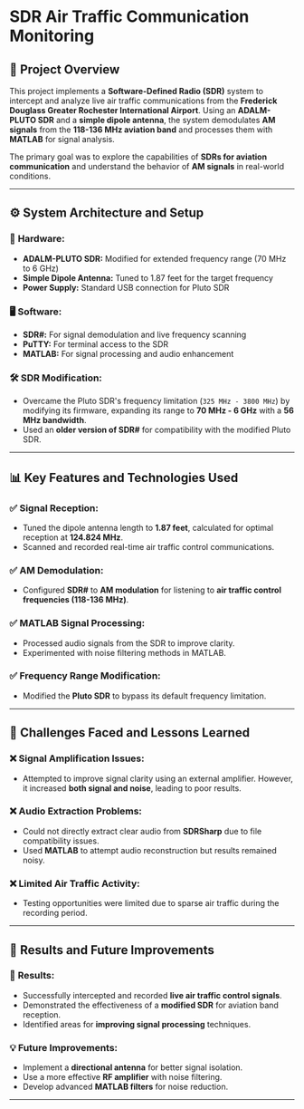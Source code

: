 # SDR Air Traffic Communication Monitoring  

## 🛫 Project Overview  
This project implements a **Software-Defined Radio (SDR)** system to intercept and analyze live air traffic communications from the **Frederick Douglass Greater Rochester International Airport**. Using an **ADALM-PLUTO SDR** and a **simple dipole antenna**, the system demodulates **AM signals** from the **118-136 MHz aviation band** and processes them with **MATLAB** for signal analysis.  

The primary goal was to explore the capabilities of **SDRs for aviation communication** and understand the behavior of **AM signals** in real-world conditions.  

---

## ⚙️ System Architecture and Setup  

### 📡 **Hardware:**  
- **ADALM-PLUTO SDR:** Modified for extended frequency range (70 MHz to 6 GHz)  
- **Simple Dipole Antenna:** Tuned to 1.87 feet for the target frequency  
- **Power Supply:** Standard USB connection for Pluto SDR  

### 🖥️ **Software:**  
- **SDR#:** For signal demodulation and live frequency scanning  
- **PuTTY:** For terminal access to the SDR  
- **MATLAB:** For signal processing and audio enhancement  

### 🛠️ **SDR Modification:**  
- Overcame the Pluto SDR's frequency limitation (`325 MHz - 3800 MHz`) by modifying its firmware, expanding its range to **70 MHz - 6 GHz** with a **56 MHz bandwidth**.  
- Used an **older version of SDR#** for compatibility with the modified Pluto SDR.  

---

## 📊 Key Features and Technologies Used  

### ✅ **Signal Reception:**  
- Tuned the dipole antenna length to **1.87 feet**, calculated for optimal reception at **124.824 MHz**.  
- Scanned and recorded real-time air traffic control communications.  

### ✅ **AM Demodulation:**  
- Configured **SDR#** to **AM modulation** for listening to **air traffic control frequencies (118-136 MHz)**.  

### ✅ **MATLAB Signal Processing:**  
- Processed audio signals from the SDR to improve clarity.  
- Experimented with noise filtering methods in MATLAB.  

### ✅ **Frequency Range Modification:**  
- Modified the **Pluto SDR** to bypass its default frequency limitation.  

---

## 🚧 Challenges Faced and Lessons Learned  

### ❌ **Signal Amplification Issues:**  
- Attempted to improve signal clarity using an external amplifier. However, it increased **both signal and noise**, leading to poor results.  

### ❌ **Audio Extraction Problems:**  
- Could not directly extract clear audio from **SDRSharp** due to file compatibility issues.  
- Used **MATLAB** to attempt audio reconstruction but results remained noisy.  

### ❌ **Limited Air Traffic Activity:**  
- Testing opportunities were limited due to sparse air traffic during the recording period.  

---

## 🚀 Results and Future Improvements  

### 📌 **Results:**  
- Successfully intercepted and recorded **live air traffic control signals**.  
- Demonstrated the effectiveness of a **modified SDR** for aviation band reception.  
- Identified areas for **improving signal processing** techniques.  

### 💡 **Future Improvements:**  
- Implement a **directional antenna** for better signal isolation.  
- Use a more effective **RF amplifier** with noise filtering.  
- Develop advanced **MATLAB filters** for noise reduction.  

---
